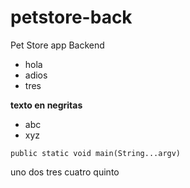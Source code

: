 # petstore-back
Pet Store app Backend

* hola
* adios
* tres

**texto en negritas**
- abc
- xyz

`public static void main(String...argv)`

uno
dos
tres
cuatro
quinto
